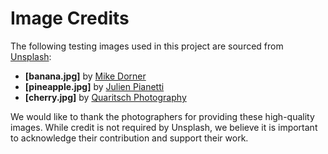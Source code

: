 # Image Credits

The following testing images used in this project are sourced from [Unsplash](https://unsplash.com):

- **[banana.jpg]** by [Mike Dorner](https://unsplash.com/@dorner?utm_content=creditCopyText&utm_medium=referral&utm_source=unsplash)
- **[pineapple.jpg]** by [Julien Pianetti](https://unsplash.com/@julienpian?utm_content=creditCopyText&utm_medium=referral&utm_source=unsplash)
- **[cherry.jpg]** by [Quaritsch Photography](https://unsplash.com/@quaritsch?utm_content=creditCopyText&utm_medium=referral&utm_source=unsplash)

We would like to thank the photographers for providing these high-quality images. While credit is not required by Unsplash, we believe it is important to acknowledge their contribution and support their work.
